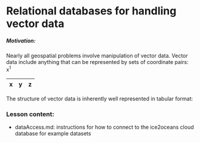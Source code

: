 # Relational databases for handling vector data

##### Motivation: 

Nearly all geospatial problems involve manipulation of vector data. Vector data include anything that can be represented by sets of coordinate pairs:
x<sup>1</sup>




| x | y | z | 
| -- | -- | --|

The structure of vector data is inherently well represented in tabular format:


 
### Lesson content:

* dataAccess.md: instructions for how to connect to the ice2oceans cloud database for example datasets 